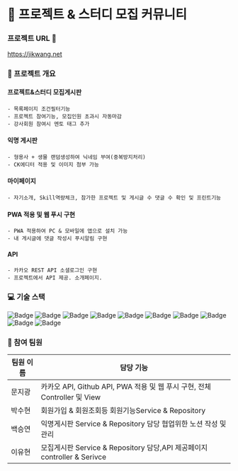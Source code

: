 # 🏢 프로젝트 & 스터디 모집 커뮤니티
### 프로젝트 URL 📁
https://jikwang.net  

### 📝 프로젝트 개요

  #### 프로젝트&스터디 모집게시판
    - 목록페이지 조건필터기능
    - 프로젝트 참여기능, 모집인원 초과시 자동마감
    - 강사회원 참여시 멘토 태그 추가
   #### 익명 게시판
    - 형용사 + 생물 랜덤생성하여 닉네임 부여(중복방지처리)
    - CK에디터 적용 및 이미지 첨부 가능
  #### 마이페이지
    - 자기소개, Skill역량체크, 참가한 프로젝트 및 게시글 수 댓글 수 확인 및 프린트기능
  #### PWA 적용 및 웹 푸시 구현
    - PWA 적용하여 PC & 모바일에 앱으로 설치 가능
    - 내 게시글에 댓글 작성시 푸시알림 구현
 ####  API
    - 카카오 REST API 소셜로그인 구현
    - 프로젝트에서 API 제공. 소개페이지.

### 💻 기술 스택
![Badge](https://img.shields.io/badge/Java-007396?style=flat&logo=Java&logoColor=white) ![Badge](https://img.shields.io/badge/SpringBoot-6DB33F?style=flat&logo=SpringBoot&logoColor=white) ![Badge](https://img.shields.io/badge/MariaDB-003545?style=flat&logo=MariaDB&logoColor=white) ![Badge](https://img.shields.io/badge/Bootstrap-563D7C?style=flat&logo=Bootstrap&logoColor=white) ![Badge](https://img.shields.io/badge/HTML5-E34F26?style=flat&logo=HTML5&logoColor=white) ![Badge](https://img.shields.io/badge/CSS3-1572B6?style=flat&logo=CSS3&logoColor=white) ![Badge](https://img.shields.io/badge/JavaScript-F7DF1E?style=flat&logo=JavaScript&logoColor=white) ![Badge](https://img.shields.io/badge/jQuery-0769AD?style=flat&logo=jQuery&logoColor=white) ![Badge](https://img.shields.io/badge/Thymeleaf-005F0F?style=flat&logo=Thymeleaf&logoColor=white) ![Badge](https://img.shields.io/badge/JPA-007396?style=flat&logo=Java&logoColor=white)

### 👥 참여 팀원
| 팀원 이름 | 담당 기능 |
| --- | --- |
| 문지광| 카카오 API, Github API, PWA 적용 및 웹 푸시 구현, 전체 Controller 및 View  |
| 박수현|회원가입 & 회원조회등 회원기능Service & Repository  |
| 백승연 | 익명게시판 Service & Repository 담당 협업위한 노션 작성 및 관리 |
| 이유현 | 모집게시판 Service & Repository 담당,API 제공페이지 controller & Serivce |


